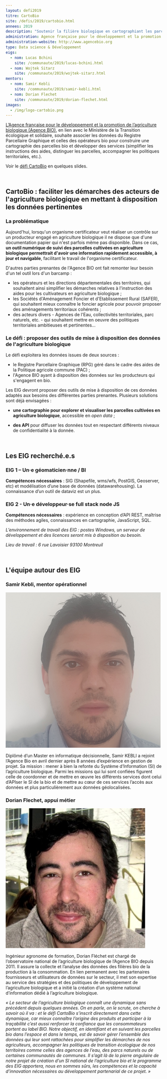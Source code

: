 ```yaml
---
layout: defi2019
titre: CartoBio
site: /defis/2019/cartobio.html
annees: 2019
description: "Soutenir la filière biologique en cartographiant les parcelles cultivées en agriculture biologique sur le territoire"
administration: Agence française pour le développement et la promotion de l’agriculture biologique  
administration-website: http://www.agencebio.org
type: Data science & Développement
eigs:
  - nom: Lucas Bchini
    site: /communaute/2019/lucas-bchini.html
  - nom: Wojtek Sitarz
    site: /communaute/2019/wojtek-sitarz.html
mentors: 
  - nom: Samir Kebli
    site: /communaute/2019/samir-kebli.html
  - nom: Dorian Flechet
    site: /communaute/2019/dorian-flechet.html
images: 
  - /img/logo-cartobio.png
---
```


[L’Agence française pour le développement et la promotion de
l’agriculture biologique (Agence BIO)](http://www.agencebio.org/), en
lien avec le Ministère de la Transition écologique et solidaire,
souhaite associer les données du Registre Parcellaire Graphique et
celles des opérateurs bio pour construire une cartographie des
parcelles bio et développer des services (simplifier les instructions
des aides, distinguer les parcelles, accompagner les politiques
territoriales, etc.).

Voir le [défi CartoBio](https://speakerdeck.com/eig2018/pitch-cartobio-defi-eig3) en quelques slides.

<br/>

## CartoBio : faciliter les démarches des acteurs de l'agriculture biologique en mettant à disposition les données pertinentes

### La problématique

Aujourd'hui, lorsqu'un organisme certificateur veut réaliser un
contrôle sur un producteur engagé en agriculture biologique il ne
dispose que d'une documentation papier qui n'est parfois même pas
disponible. Dans ce cas, **un outil numérique de suivi des parcelles
cultivées en agriculture biologique permettrait d'avoir une
information rapidement accessible, à jour et navigable**, facilitant
le travail de l'organisme certificateur.


D'autres parties prenantes de l'Agence BIO ont fait remonter leur
besoin d'un tel outil lors d'un barcamp :

* les opérateurs et les directions départementales des territoires,
  qui souhaitent ainsi simplifier les démarches relatives à
  l'instruction des aides pour les cultivateurs en agriculture
  biologique ;
* les Sociétés d'Aménagement Foncier et d'Etablissement Rural (SAFER),
  qui souhaitent mieux connaître le foncier agricole pour pouvoir
  proposer des aménagements territoriaux cohérents ;
* des acteurs divers - Agences de l'Eau, collectivités territoriales,
  parc naturels, etc. - qui souhaitent mettre en oeuvre des politiques
  territoriales ambitieuses et pertinentes...

### Le défi : proposer des outils de mise à disposition des données de l'agriculture biologique

Le défi exploitera les données issues de deux sources :
* le Registre Parcellaire Graphique (RPG) géré dans le cadre des aides
  de la Politique agricole commune (PAC) ;
* l'Agence BIO ayant à disposition des données sur les producteurs qui
  s'engagent en bio.

Les EIG devront proposer des outils de mise à disposition de ces
données adaptés aux besoins des différentes parties
prenantes. Plusieurs solutions sont déjà envisagées :

* **une cartographie pour explorer et visualiser les parcelles
  cultivées en agriculture biologique**, accessible en _open data_ ;
  
* **des API** pour diffuser les données tout en respectant différents
  niveaux de confidentialité à la donnée.

<br/>

## Les EIG recherché.e.s

### EIG 1 – Un·e géomaticien·nne / BI

**Compétences nécessaires** : SIG (Shapefile, wms/wfs, PostGIS,
Geoserver, etc) et modélisation d’une base de données
(datawarehousing).  La connaissance d’un outil de dataviz est un plus.

### EIG 2 - Un·e développeur·se full stack node JS

**Compétences nécessaires** : expérience en conception d’API REST,
maîtrise des méthodes agiles, connaissances en cartographie,
JavaScript, SQL.

_L’environnement de travail des EIG : postes Windows, un serveur de
développement et des licences seront mis à disposition au besoin._

_Lieu de travail : 6 rue Lavoisier 93100 Montreuil_

<br/>

## L'équipe autour des EIG

### Samir Kebli, mentor opérationnel

![Samir Kebli](/img/communaute/samir-kebli.png)

Diplômé d’un Master en informatique décisionnelle, Samir KEBLI a
rejoint l’Agence Bio en avril dernier après 8 années d’expérience en
gestion de projet. Sa mission : mener à bien la refonte du Système
d’Information (SI) de l’agriculture biologique. Parmi les missions qui
lui sont confiées figurent celle de coordonner et de mettre en œuvre
les différents services dont celui d’APIser le SI de la bio et de
mettre au cœur de ces services l’accès aux données et plus
particulièrement aux données géolocalisées.

### Dorian Flechet, appui métier

![Dorian Flechet](/img/communaute/Photo-DorianFLECHET.png)

Ingénieur agronome de formation, Dorian Fléchet est chargé de
l’observatoire national de l’agriculture biologique de l’Agence BIO
depuis 2011. Il assure la collecte et l’analyse des données des
filières bio de la production à la consommation. En lien permanent
avec les partenaires fournisseurs et utilisateurs de données sur le
secteur, il met son expertise au service des stratégies et des
politiques de développement de l’agriculture biologique et a initié la
création d’un système national d’information dédié à l’agriculture
biologique.

_« Le secteur de l’agriculture biologique connaît une dynamique sans précédent depuis quelques années. On en parle, on le scrute, on cherche à savoir où il va : et le défi CartoBio s’inscrit directement dans cette dynamique, car mieux connaître l’origine des produits et participer à la traçabilité c’est aussi renforcer la confiance que les consommateurs portent au label BIO. Notre objectif, en identifiant et en suivant les parcelles bio dans l’espace et dans le temps, est de savoir gérer l’ensemble des données qui leur sont rattachées pour simplifier les démarches de nos agriculteurs, accompagner les politiques de transition écologique de nos territoires comme celles des agences de l’eau, des parcs naturels ou de certaines communautés de communes. Il s’agit là de la pierre angulaire de notre projet de création d’un SI national de l’agriculture bio et le programme des EIG apportera, nous en sommes sûrs, les compétences et la capacité d’innovation nécessaires au développement partenarial de ce projet. »_
